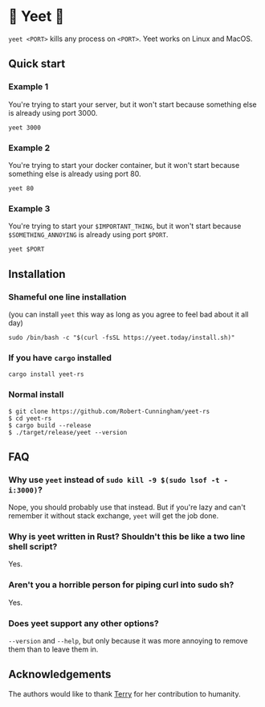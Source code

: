 # 🚨 Yeet 🚨

`yeet <PORT>` kills any process on `<PORT>`. Yeet works on Linux and MacOS.

## Quick start


### Example 1
You're trying to start your server, but it won't start because something else is already using port 3000. 
```
yeet 3000
```

### Example 2
You're trying to start your docker container, but it won't start because something else is already using port 80. 

```
yeet 80
```

### Example 3
You're trying to start your `$IMPORTANT_THING`, but it won't start because `$SOMETHING_ANNOYING` is already using port `$PORT`. 

```
yeet $PORT
```



## Installation
### Shameful one line installation

(you can install `yeet` this way as long as you agree to feel bad about it all day)
```
sudo /bin/bash -c "$(curl -fsSL https://yeet.today/install.sh)"
```

### If you have `cargo` installed
```
cargo install yeet-rs
```

### Normal install
```
$ git clone https://github.com/Robert-Cunningham/yeet-rs
$ cd yeet-rs
$ cargo build --release
$ ./target/release/yeet --version
```

## FAQ

### Why use `yeet` instead of `sudo kill -9 $(sudo lsof -t -i:3000)`?
Nope, you should probably use that instead. But if you're lazy and can't remember it without stack exchange, `yeet` will get the job done.

### Why is yeet written in Rust? Shouldn't this be like a two line shell script?
Yes.

### Aren't you a horrible person for piping curl into sudo sh?
Yes.

### Does yeet support any other options?
`--version` and `--help`, but only because it was more annoying to remove them than to leave them in.

## Acknowledgements
The authors would like to thank [Terry](https://www.youtube.com/watch?v=2Bjy5YQ5xPc) for her contribution to humanity.
